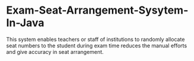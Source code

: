 # Exam-Seat-Arrangement-Sysytem-In-Java
This system enables teachers or staff of institutions to randomly allocate seat numbers to the student during exam time reduces the manual efforts and give accuracy in seat arrangement.
